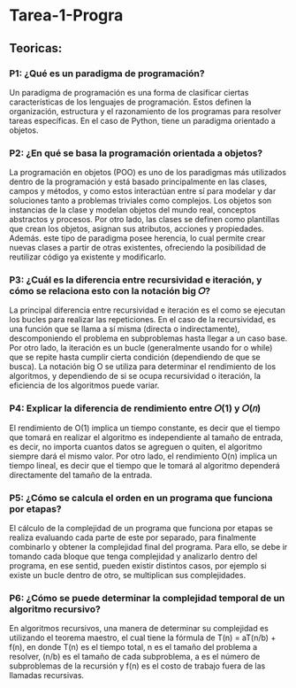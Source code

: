 # Tarea-1-Progra
## Teoricas: 
### P1: ¿Qué es un paradigma de programación?

Un paradigma de programación es una forma de clasificar ciertas características de los lenguajes de programación. Estos definen la organización, estructura y el razonamiento de los programas para resolver tareas específicas. En el caso de Python, tiene un paradigma orientado a objetos.

### P2: ¿En qué se basa la programación orientada a objetos?

La programación  en objetos (POO) es uno de los paradigmas  más utilizados dentro de la programación y está basado principalmente en las clases, campos y métodos, y como estos interactúan entre sí para modelar y dar soluciones tanto a problemas triviales como complejos. Los objetos son instancias de la clase y modelan objetos del mundo real, conceptos abstractos y procesos. Por otro lado, las clases se definen como plantillas que crean los objetos, asignan sus atributos, acciones y propiedades. Además. este tipo de paradigma posee herencia, lo cual permite crear nuevas clases  a partir de otras existentes, ofreciendo  la posibilidad de reutilizar código ya existente y modificarlo.

### P3: ¿Cuál es la diferencia entre recursividad e iteración, y cómo se relaciona esto con la notación big 𝑂?

La principal diferencia entre recursividad e iteración es el como se ejecutan los bucles para realizar  las repeticiones. En el caso de la recursividad, es una función que se llama a sí misma (directa o indirectamente), descomponiendo el problema en subproblemas hasta llegar a un caso base. Por otro lado, la iteración es un bucle (generalmente usando for o while) que se repite hasta cumplir cierta condición  (dependiendo de que se busca). La notación big O se utiliza para determinar el rendimiento de los algoritmos, y dependiendo de si se ocupa recursividad o iteración, la eficiencia de los algoritmos puede variar. 

### P4: Explicar la diferencia de rendimiento entre 𝑂(1) y 𝑂(𝑛)

El rendimiento de O(1) implica un tiempo constante, es decir que el tiempo que tomará en realizar el algoritmo es independiente al tamaño de entrada, es decir, no importa cuantos datos se agreguen o quiten, el algoritmo siempre dará el mismo valor. Por otro lado, el rendimiento O(n) implica un tiempo lineal, es decir que el tiempo que le tomará al algoritmo dependerá directamente del tamaño de la entrada.

### P5: ¿Cómo se calcula el orden en un programa que funciona por etapas?

El cálculo de la complejidad de un programa que funciona por etapas se realiza evaluando cada parte de este por separado, para finalmente combinarlo y obtener la complejidad final del programa. Para ello, se debe ir tomando cada bloque que tenga complejidad y analizarlo dentro del programa, en ese sentid, pueden existir distintos casos, por ejemplo si existe un bucle dentro de otro, se multiplican sus complejidades.

### P6: ¿Cómo se puede determinar la complejidad temporal de un algoritmo recursivo?

En algoritmos recursivos, una manera de determinar su complejidad es utilizando el teorema maestro, el cual tiene la fórmula de T(n) = aT(n/b) + f(n), en donde T(n) es el tiempo total, n es el tamaño del problema a resolver, (n/b) es el tamaño de cada subproblema, a es el número de subproblemas de la recursión y f(n) es el costo de trabajo fuera de las llamadas recursivas.




